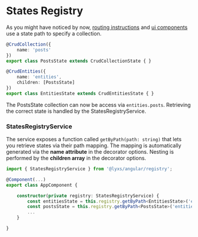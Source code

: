 # States Registry

As you might have noticed by now, [routing instructions](routing-instructions.md) and [ui components](ui-components/) use a state path to specify a collection.

```typescript
@CrudCollection({
    name: 'posts'
})
export class PostsState extends CrudCollectionState { }

@CrudEntities({
    name: 'entities',
    children: [PostsState]
})
export class EntitiesState extends CrudEntitiesState { }
```

The PostsState collection can now be access via `entities.posts`. Retrieving the correct state is handled by the StatesRegistryService.

### StatesRegistryService

The service exposes a function called `getByPath(path: string)` that lets you retrieve states via their path mapping. The mapping is automatically generated via the **name attribute** in the decorator options. Nesting is performed by the **children array** in the decorator options.

```typescript
import { StatesRegistryService } from '@lyxs/angular/registry';

@Component(...)
export class AppComponent {

    constructor(private registry: StatesRegistryService) {
        const entitiesState = this.registry.getByPath<EntitiesState>('entities');
        const postsState = this.registry.getByPath<PostsState>('entities.posts');
        ...
    }

}
```



